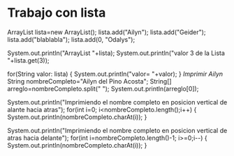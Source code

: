 Trabajo con lista
============

ArrayList<String> lista=new ArrayList<String>();
		lista.add("Ailyn");
		lista.add("Geider");
		lista.add("blablabla");
		lista.add(0, "Odalys");
		
System.out.println("ArrayList "+lista);
System.out.println("valor 3 de la Lista "+lista.get(3));
		
for(String valor: lista) {
	System.out.println("valor= "+valor);
}
  *Imprimir Ailyn*
String nombreCompleto="Ailyn del Pino Acosta";
String[] arreglo=nombreCompleto.split(" ");
System.out.println(arreglo[0]);		
				
System.out.println("Imprimiendo el nombre completo en posicion vertical de alante hacia atras");
for(int i=0; i<nombreCompleto.length();i++) {
	System.out.println(nombreCompleto.charAt(i));
}

System.out.println("Imprimiendo el nombre completo en posicion vertical de atras hacia delante");
for(int i=nombreCompleto.length()-1; i>=0;i--) {
	System.out.println(nombreCompleto.charAt(i));
}
